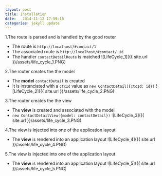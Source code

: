 ```yaml
---
layout: post
title: Installation
date:   2014-11-12 17:59:15
categories: jekyll update
---
```


1.The route is parsed and is handled by the good router

* The route is `http://localhost/#contact/1`
* The associated route is `http://localhost/#contact/:id`
* The handler `contactDetailRoute` is matched
![LifeCycle_1]({{ site.url }}/assets/life_cycle_1.PNG)

2.The router creates the the model

* The **model** `contactDetail` is created
* It is instanciated with a `ctcId` value as `new ContactDetail({ctcId: id})`
![LifeCycle_2]({{ site.url }}/assets/life_cycle_2.PNG)

3.The router creates the the view
* The **view** is created and associated with the model
* `new ContactDetailView({model: contactDetail})`
![LifeCycle_3]({{ site.url }}/assets/life_cycle_3.PNG)

4.The view is injected into one of the application layout
* The **view** is rendered into an application layout
![LifeCycle_4]({{ site.url }}/assets/life_cycle_4.PNG)

5.The view is injected into one of the application layout
* The **view** is rendered into an application layout
![LifeCycle_5]({{ site.url }}/assets/life_cycle_5.PNG)
